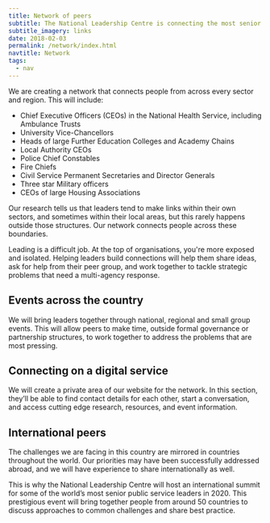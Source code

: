 ```yaml
---
title: Network of peers
subtitle: The National Leadership Centre is connecting the most senior public sector leaders across the country and making international links to widen our network.
subtitle_imagery: links
date: 2018-02-03
permalink: /network/index.html
navtitle: Network
tags:
  - nav
---
```


We are creating a network that connects people from across every sector and region. This will include:

* Chief Executive Officers (CEOs) in the National Health Service, including Ambulance Trusts
* University Vice-Chancellors
* Heads of large Further Education Colleges and Academy Chains
* Local Authority CEOs
* Police Chief Constables
* Fire Chiefs
* Civil Service Permanent Secretaries and Director Generals
* Three star Military officers
* CEOs of large Housing Associations

Our research tells us that leaders tend to make links within their own sectors, and sometimes within their local areas, but this rarely happens outside those structures. Our network connects people across these boundaries.

Leading is a difficult job. At the top of organisations, you're more exposed and isolated. Helping leaders build connections will help them share ideas, ask for help from their peer group, and work together to tackle strategic problems that need a multi-agency response.

## Events across the country

We will bring leaders together through national, regional and small group events. This will allow peers to make time, outside formal governance or partnership structures, to work together to address the problems that are most pressing.

## Connecting on a digital service

We will create a private area of our website for the network. In this section, they’ll be able to find contact details for each other, start a conversation, and access cutting edge research, resources, and event information.

## International peers

The challenges we are facing in this country are mirrored in countries throughout the world. Our priorities may have been successfully addressed abroad, and we will have experience to share internationally as well. 

This is why the National Leadership Centre will host an international summit for some of the world’s most senior public service leaders in 2020. This prestigious event will bring together people from around 50 countries to discuss approaches to common challenges and share best practice.